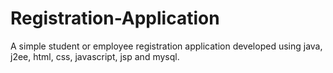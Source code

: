 # Registration-Application
A simple student or employee registration application developed using java, j2ee, html, css, javascript, jsp and mysql.
